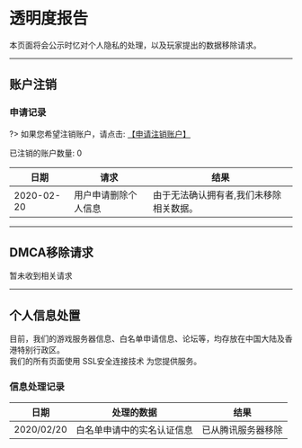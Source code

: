 # 透明度报告

本页面将会公示时忆对个人隐私的处理，以及玩家提出的数据移除请求。

-----

## 账户注销

### 申请记录

?> 如果您希望注销账户，请点击: [【申请注销账户】](deleteAccount.md)  

已注销的账户数量: 0

日期|请求|结果
---|---|---
2020-02-20|用户申请删除个人信息|由于无法确认拥有者,我们未移除相关数据。

-----

## DMCA移除请求

暂未收到相关请求

-----

## 个人信息处置

目前，我们的游戏服务器信息、白名单申请信息、论坛等，均存放在中国大陆及香港特别行政区。  
我们的所有页面使用 SSL安全连接技术 为您提供服务。

### 信息处理记录

日期|处理的数据|结果
---|---|---
2020/02/20|白名单申请中的实名认证信息|已从腾讯服务器移除
